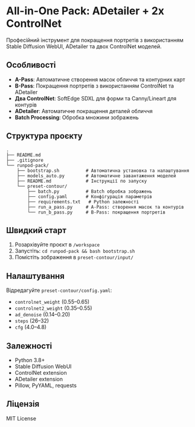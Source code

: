 # All-in-One Pack: ADetailer + 2x ControlNet

Професійний інструмент для покращення портретів з використанням Stable Diffusion WebUI, ADetailer та двох ControlNet моделей.

## Особливості

- **A-Pass**: Автоматичне створення масок обличчя та контурних карт
- **B-Pass**: Покращення портретів з використанням ControlNet та ADetailer
- **Два ControlNet**: SoftEdge SDXL для форми та Canny/Lineart для контурів
- **ADetailer**: Автоматичне покращення деталей обличчя
- **Batch Processing**: Обробка множини зображень

## Структура проєкту

```
.
├── README.md
├── .gitignore
└── runpod-pack/
    ├── bootstrap.sh          # Автоматична установка та налаштування
    ├── models_auto.py        # Автоматичне завантаження моделей
    ├── README.md             # Інструкції по запуску
    └── preset-contour/
        ├── batch.py          # Batch обробка зображень
        ├── config.yaml       # Конфігурація параметрів
        ├── requirements.txt   # Python залежності
        ├── run_a_pass.py     # A-Pass: створення масок та контурів
        └── run_b_pass.py     # B-Pass: покращення портретів
```

## Швидкий старт

1. Розархівуйте проєкт в `/workspace`
2. Запустіть: `cd runpod-pack && bash bootstrap.sh`
3. Помістіть зображення в `preset-contour/input/`

## Налаштування

Відредагуйте `preset-contour/config.yaml`:
- `controlnet_weight` (0.55–0.65)
- `controlnet2_weight` (0.35–0.55)  
- `ad_denoise` (0.14–0.20)
- `steps` (26–32)
- `cfg` (4.0–4.8)

## Залежності

- Python 3.8+
- Stable Diffusion WebUI
- ControlNet extension
- ADetailer extension
- Pillow, PyYAML, requests

## Ліцензія

MIT License
